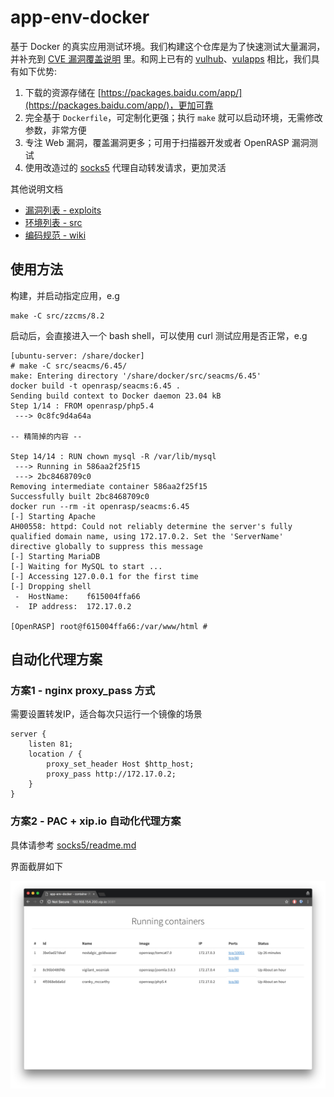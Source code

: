 # app-env-docker

基于 Docker 的真实应用测试环境。我们构建这个仓库是为了快速测试大量漏洞，并补充到 [CVE 漏洞覆盖说明](https://rasp.baidu.com/doc/usage/cve.html) 里。和网上已有的 [vulhub](https://github.com/vulhub/vulhub)、[vulapps](https://github.com/Medicean/VulApps) 相比，我们具有如下优势:

1. 下载的资源存储在 [https://packages.baidu.com/app/](https://packages.baidu.com/app/)，更加可靠
2. 完全基于 `Dockerfile`，可定制化更强；执行 `make` 就可以启动环境，无需修改参数，非常方便
3. 专注 Web 漏洞，覆盖漏洞更多；可用于扫描器开发或者 OpenRASP 漏洞测试
4. 使用改造过的 [socks5](socks5/) 代理自动转发请求，更加灵活

其他说明文档

* [漏洞列表 - exploits](exploits)
* [环境列表 - src](src)
* [编码规范 - wiki](/wiki/)

## 使用方法

构建，并启动指定应用，e.g

```
make -C src/zzcms/8.2
```

启动后，会直接进入一个 bash shell，可以使用 curl 测试应用是否正常，e.g

```
[ubuntu-server: /share/docker]
# make -C src/seacms/6.45/
make: Entering directory '/share/docker/src/seacms/6.45'
docker build -t openrasp/seacms:6.45 .
Sending build context to Docker daemon 23.04 kB
Step 1/14 : FROM openrasp/php5.4
 ---> 0c8fc9d4a64a

-- 精简掉的内容 --

Step 14/14 : RUN chown mysql -R /var/lib/mysql
 ---> Running in 586aa2f25f15
 ---> 2bc8468709c0
Removing intermediate container 586aa2f25f15
Successfully built 2bc8468709c0
docker run --rm -it openrasp/seacms:6.45
[-] Starting Apache
AH00558: httpd: Could not reliably determine the server's fully qualified domain name, using 172.17.0.2. Set the 'ServerName' directive globally to suppress this message
[-] Starting MariaDB
[-] Waiting for MySQL to start ...
[-] Accessing 127.0.0.1 for the first time
[-] Dropping shell
 -  HostName:    f615004ffa66
 -  IP address:  172.17.0.2

[OpenRASP] root@f615004ffa66:/var/www/html #
```

## 自动化代理方案

### 方案1 - nginx proxy_pass 方式

需要设置转发IP，适合每次只运行一个镜像的场景

```
server {
    listen 81;
    location / {
        proxy_set_header Host $http_host;
        proxy_pass http://172.17.0.2;
    }
}
```

### 方案2 - PAC + xip.io 自动化代理方案

具体请参考 [socks5/readme.md](socks5/readme.md)

界面截屏如下

![screen](socks5/contrib/screenshot.jpg)


